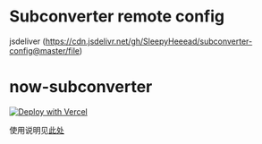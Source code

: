 # Subconverter remote config
jsdeliver
(https://cdn.jsdelivr.net/gh/SleepyHeeead/subconverter-config@master/file)

# now-subconverter

[![Deploy with Vercel](https://vercel.com/button)](https://vercel.com/import/git?s=https%3A%2F%2Fgithub.com%2Fzhongfly%2Fnow-subconverter)

使用说明见[此处](https://blogsue.vercel.app/#/article/4)
